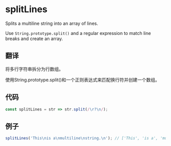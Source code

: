 # splitLines

Splits a multiline string into an array of lines.

Use `String.prototype.split()` and a regular expression to match line breaks and create an array.

## 翻译

将多行字符串拆分为行数组。

使用String.prototype.split()和一个正则表达式来匹配换行符并创建一个数组。

## 代码

```js
const splitLines = str => str.split(/\r?\n/);
```

## 例子

```js
splitLines('This\nis a\nmultiline\nstring.\n'); // ['This', 'is a', 'multiline', 'string.' , '']
```
